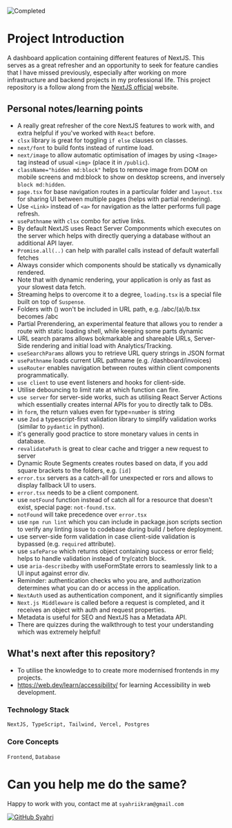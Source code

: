 <img src="https://img.shields.io/badge/status-completed-green?logo=GitHub" alt="Completed"> 

# Project Introduction
A dashboard application containing different features of NextJS. This serves as a great refresher and an opportunity to seek for feature candies that I have missed previously, especially after working on more infrastructure and backend projects in my professional life. This project repository is a follow along from the [NextJS official](https://nextjs.org/learn/dashboard-app/) website.


## Personal notes/learning points
- A really great refresher of the core NextJS features to work with, and extra helpful if you've worked with `React` before. 
- `clsx` library is great for toggling `if else` clauses on classes.
- `next/font` to build fonts instead of runtime load.
- `next/image` to allow automatic optimisation of images by using `<Image>` tag instead of usual `<img>` (place it in `/public`). 
- `className="hidden md:block"` helps to remove image from DOM on mobile screens and md:block to show on desktop screens, and inversely `block md:hidden`.
- `page.tsx` for base navigation routes in a particular folder and `layout.tsx` for sharing UI between multiple pages (helps with partial rendering).
- Use `<Link>` instead of `<a>` for navigation as the latter performs full page refresh.
- `usePathname` with `clsx` combo for active links.
- By default NextJS uses React Server Componments which executes on the server which helps with directly querying a database without an additional API layer.
- `Promise.all(..)` can help with parallel calls instead of default waterfall fetches 
- Always consider which components should be statically vs dynamically rendered.
- Note that with dynamic rendering, your application is only as fast as your slowest data fetch.
- Streaming helps to overcome it to a degree, `loading.tsx` is a special file built on top of `Suspense`.
- Folders with () won't be included in URL path, e.g. /abc/(a)/b.tsx becomes /abc
- Partial Prerendering, an experimental feature that allows you to render a route with static loading shell, while keeping some parts dynamic
- URL search params allows bokmarkable and shareable URLs, Server-Side rendering and initial load with Analytics/Tracking.
- `useSearchParams` allows you to retrieve URL query strings in JSON format
- `usePathname` loads current URL pathname (e.g. /dashboard/invoices)
- `useRouter` enables navigation between routes within client components programmatically.
- `use client` to use event listeners and hooks for client-side.
- Utilise debouncing to limit rate at which function can fire.
- `use server` for server-side works, such as utilising React Server Actions which essentially creates internal APIs for you to directly talk to DBs.
- in `form`, the return values even for type=`number` is string
- use `Zod` a typescript-first validation library to simplify validation works (similar to `pydantic` in python).
- it's generally good practice to store monetary values in cents in database.
- `revalidatePath` is great to clear cache and trigger a new request to server
- Dynamic Route Segments creates routes based on data, if you add square brackets to the folders, e.g. `[id]` 
- `error.tsx` servers as a catch-all for unexpected er rors and allows to display fallback UI to users.
- `error.tsx` needs to be a client component.
- use `notFound` function instead of catch all for a resource that doesn't exist, special page: `not-found.tsx`.
- `notFound` will take precedence over `error.tsx`
- use `npm run lint` which you can include in package.json scripts section to verify any linting issue to codebase during build / before deployment.
- use server-side form validation in case client-side validation is bypassed (e.g. `required` attribute).
- use `safeParse` which returns object containing success or error field; helps to handle validation instead of try/catch block.
- use `aria-describedby` with useFormState errors to seamlessly link to a UI input against error div.
- Reminder: authentication checks who you are, and authorization determines what you can do or access in the application.
- `NextAuth` used as authentication component, and it significantly simplies 
- `Next.js Middleware` is called before a request is completed, and it receives an object with auth and request properties.
- Metadata is useful for SEO and NextJS has a Metadata API.
- There are quizzes during the walkthrough to test your understanding which was extremely helpful!

## What's next after this repository?
- To utilise the knowledge to to create more modernised frontends in my projects.
- https://web.dev/learn/accessibility/ for learning Accessibility in web development.

### Technology Stack
```NextJS, TypeScript, Tailwind, Vercel, Postgres```

### Core Concepts
`Frontend`, `Database`

# Can you help me do the same?
Happy to work with you, contact me at `syahriikram@gmail.com`

[![GitHub Syahri](https://img.shields.io/github/followers/syahriikram?label=follow&style=social)](https://github.com/syahriikram)